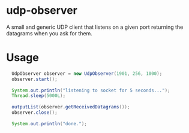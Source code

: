 # udp-observer
A small and generic UDP client that listens on a given port returning the datagrams when you ask for them.

# Usage
```java
  UdpObserver observer = new UdpObserver(1901, 256, 1000);
  observer.start();
  
  System.out.println("listening to socket for 5 seconds...");
  Thread.sleep(5000L);
  
  outputList(observer.getReceivedDatagrams());
  observer.close();
  
  System.out.println("done.");
```
